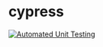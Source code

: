 # cypress

[![Automated Unit Testing](https://github.com/StineNygren/cypress/actions/workflows/test-unit.yml/badge.svg)](https://github.com/StineNygren/cypress/actions/workflows/test-unit.yml)
